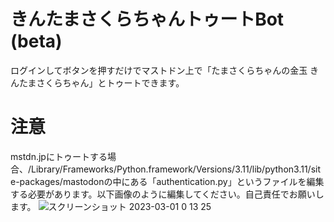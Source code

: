# きんたまさくらちゃんトゥートBot (beta)
ログインしてボタンを押すだけでマストドン上で「たまさくらちゃんの金玉  きんたまさくらちゃん」とトゥートできます。

# 注意
mstdn.jpにトゥートする場合、/Library/Frameworks/Python.framework/Versions/3.11/lib/python3.11/site-packages/mastodonの中にある「authentication.py」というファイルを編集する必要があります。以下画像のように編集してください。自己責任でお願いします。
![スクリーンショット 2023-03-01 0 13 25](https://user-images.githubusercontent.com/63937252/221895705-8a108730-3fbc-4c3f-804c-0516640c3a5f.png)
